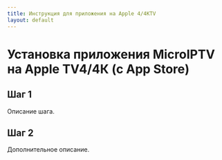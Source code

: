 ```yaml
---
title: Инструкция для приложения на Apple 4/4КTV 
layout: default
---
```

<H1> Установка приложения MicroIPTV на Apple TV4/4К (с App Store)</H1>

<H2> Шаг 1</H2>
Описание шага.

<H2> Шаг 2</H2>
Дополнительное описание.
